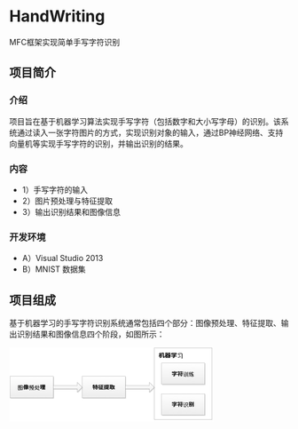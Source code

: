 # HandWriting
MFC框架实现简单手写字符识别

## 项目简介
### 介绍
项目旨在基于机器学习算法实现手写字符（包括数字和大小写字母）的识别。该系统通过读入一张字符图片的方式，实现识别对象的输入，通过BP神经网络、支持向量机等实现手写字符的识别，并输出识别的结果。
### 内容
* 1）手写字符的输入
* 2）图片预处理与特征提取
* 3）输出识别结果和图像信息

### 开发环境
* A）Visual Studio 2013
* B）MNIST 数据集

## 项目组成
基于机器学习的手写字符识别系统通常包括四个部分：图像预处理、特征提取、输出识别结果和图像信息四个阶段，如图所示：

![image](https://github.com/sjaiwl/image_folder/blob/master/handWriting/hand3.png)
